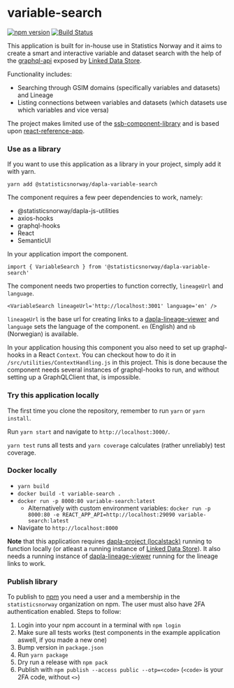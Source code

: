 # variable-search
[![npm version](https://badge.fury.io/js/%40statisticsnorway%2Fdapla-variable-search.svg)](https://badge.fury.io/js/%40statisticsnorway%2Fdapla-variable-search)
[![Build Status](https://dev.azure.com/statisticsnorway/Dapla/_apis/build/status/Frontends/statisticsnorway.variable-search?branchName=master)](https://dev.azure.com/statisticsnorway/Dapla/_build/latest?definitionId=12&branchName=master)

This application is built for in-house use in Statistics Norway and it aims to create a smart and interactive variable
and dataset search with the help of the 
[graphql-api](https://github.com/statisticsnorway/linked-data-store-documentation/blob/master/docs/graphql-api.adoc) 
exposed by [Linked Data Store](https://github.com/statisticsnorway/linked-data-store-documentation).

Functionality includes:
* Searching through GSIM domains (specifically variables and datasets) and Lineage
* Listing connections between variables and datasets (which datasets use which variables and vice versa)

The project makes limited use of the [ssb-component-library](https://github.com/statisticsnorway/ssb-component-library)
and is based upon [react-reference-app](https://github.com/statisticsnorway/react-reference-app).

### Use as a library
If you want to use this application as a library in your project, simply add it with yarn.

`yarn add @statisticsnorway/dapla-variable-search`

The component requires a few peer dependencies to work, namely:

* @statisticsnorway/dapla-js-utilities
* axios-hooks
* graphql-hooks
* React
* SemanticUI

In your application import the component.

`import { VariableSearch } from '@statisticsnorway/dapla-variable-search'`

The component needs two properties to function correctly, `lineageUrl` and `language`.

`<VariableSearch lineageUrl='http://localhost:3001' language='en' />`

`lineageUrl` is the base url for creating links to a [dapla-lineage-viewer](https://github.com/statisticsnorway/dapla-lineage-viewer) 
and `language` sets the language of the component. `en` (English) and `nb` (Norwegian) is available.

In your application housing this component you also need to set up graphql-hooks in a React `Context`.
You can checkout how to do it in `/src/utilities/ContextHandling.js` in this project. This is done because the component
needs several instances of graphql-hooks to run, and without setting up a GraphQLClient that, is impossible.

### Try this application locally
The first time you clone the repository, remember to run `yarn` or `yarn install`.

Run `yarn start` and navigate to `http://localhost:3000/`.

`yarn test` runs all tests and `yarn coverage` calculates (rather unreliably) test coverage.

### Docker locally
* `yarn build`
* `docker build -t variable-search .`
* `docker run -p 8000:80 variable-search:latest`
  * Alternatively with custom environment variables: `docker run -p 8000:80 -e REACT_APP_API=http://localhost:29090 variable-search:latest`
* Navigate to `http://localhost:8000`

**Note** that this application requires [dapla-project (localstack)](https://github.com/statisticsnorway/dapla-project/blob/master/localstack/README.md)
running to function locally (or atleast a running instance of [Linked Data Store](https://github.com/statisticsnorway/linked-data-store-documentation)).
It also needs a running instance of [dapla-lineage-viewer](https://github.com/statisticsnorway/dapla-lineage-viewer)
running for the lineage links to work.

### Publish library
To publish to [npm](https://www.npmjs.com/) you need a user and a membership in the `statisticsnorway` organization on 
npm. The user must also have 2FA authentication enabled. Steps to follow:

1. Login into your npm account in a terminal with `npm login`
2. Make sure all tests works (test components in the example application aswell, if you made a new one)
3. Bump version in `package.json`
4. Run `yarn package`
5. Dry run a release with `npm pack`
6. Publish with `npm publish --access public --otp=<code>` (`<code>` is your 2FA code, without `<>`)
